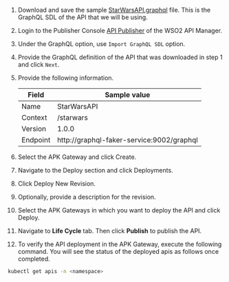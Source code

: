 1. Download and save the sample [StarWarsAPI.graphql](../../../assets/files/get-started/StarWarsAPI.graphql) file. This is the GraphQL SDL of the API that we will be using.
2. Login to the Publisher Console [API Publisher](https://am.wso2.com/publisher) of the WSO2 API Manager.
3. Under the GraphQL option, use `Import GraphQL SDL` option.
4. Provide the GraphQL definition of the API that was downloaded in step 1 and click `Next`. 
5. Provide the following information.

   | Field    | Sample value                              |
   | -------- | ----------------------------------------- |
   | Name     | StarWarsAPI                               |
   | Context  | /starwars                                 |
   | Version  | 1.0.0                                     |
   | Endpoint | http://graphql-faker-service:9002/graphql |

6. Select the APK Gateway and click Create.
7. Navigate to the Deploy section and click Deployments.
8. Click Deploy New Revision.
9. Optionally, provide a description for the revision.
10. Select the APK Gateways in which you want to deploy the API and click Deploy.
11. Navigate to **Life Cycle** tab. Then click **Publish** to publish the API.
12. To verify the API deployment in the APK Gateway, execute the following command. You will see the status of the deployed apis as follows once completed.

   ```bash
   kubectl get apis -n <namespace>
   ```